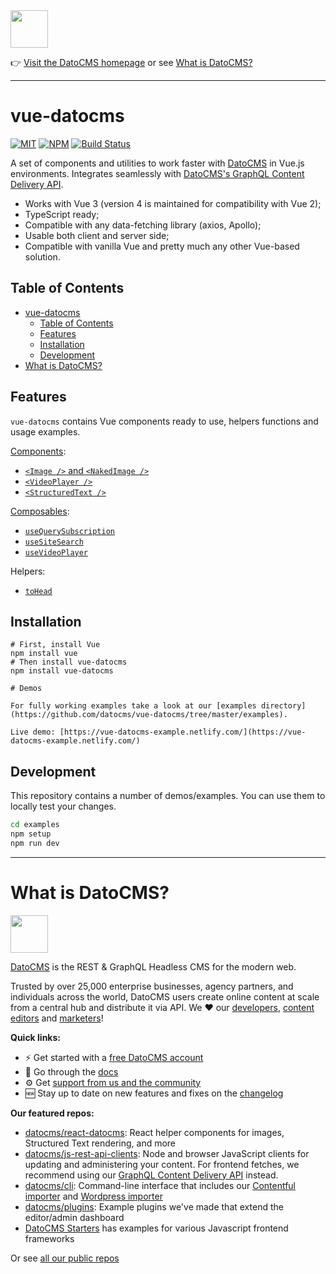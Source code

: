<!--datocms-autoinclude-header start--><a href="https://www.datocms.com/"><img src="https://www.datocms.com/images/full_logo.svg" height="60"></a>

👉 [Visit the DatoCMS homepage](https://www.datocms.com) or see [What is DatoCMS?](#what-is-datocms)

---
<!--datocms-autoinclude-header end-->

# vue-datocms

[![MIT](https://img.shields.io/npm/l/vue-datocms?style=for-the-badge)](https://github.com/datocms/vue-datocms/blob/master/LICENSE) [![NPM](https://img.shields.io/npm/v/vue-datocms?style=for-the-badge)](https://www.npmjs.com/package/vue-datocms) [![Build Status](https://img.shields.io/github/actions/workflow/status/datocms/vue-datocms/node.js.yml?branch=master&style=for-the-badge)](https://github.com/datocms/vue-datocms/actions/workflows/node.js.yml)

A set of components and utilities to work faster with [DatoCMS](https://www.datocms.com/) in Vue.js environments. Integrates seamlessly with [DatoCMS's GraphQL Content Delivery API](https://www.datocms.com/docs/content-delivery-api).

- Works with Vue 3 (version 4 is maintained for compatibility with Vue 2);
- TypeScript ready;
- Compatible with any data-fetching library (axios, Apollo);
- Usable both client and server side;
- Compatible with vanilla Vue and pretty much any other Vue-based solution.

## Table of Contents

- [vue-datocms](#vue-datocms)
  - [Table of Contents](#table-of-contents)
  - [Features](#features)
  - [Installation](#installation)
  - [Development](#development)
- [What is DatoCMS?](#what-is-datocms)

## Features

`vue-datocms` contains Vue components ready to use, helpers functions and usage examples.

[Components](https://vuejs.org/guide/essentials/component-basics.html):

- [`<Image />` and `<NakedImage />`](src/components/Image)
- [`<VideoPlayer />`](src/components/VideoPlayer)
- [`<StructuredText />`](src/components/StructuredText)

[Composables](https://vuejs.org/guide/reusability/composables.html):

- [`useQuerySubscription`](src/composables/useQuerySubscription)
- [`useSiteSearch`](src/composables/useSiteSearch)
- [`useVideoPlayer`](src/composables/useVideoPlayer)

Helpers:

- [`toHead`](src/lib/toHead)

## Installation

```
# First, install Vue
npm install vue
# Then install vue-datocms
npm install vue-datocms

# Demos

For fully working examples take a look at our [examples directory](https://github.com/datocms/vue-datocms/tree/master/examples).

Live demo: [https://vue-datocms-example.netlify.com/](https://vue-datocms-example.netlify.com/)

```
## Development

This repository contains a number of demos/examples. You can use them to locally test your changes.

```bash
cd examples
npm setup
npm run dev
```

<!--datocms-autoinclude-footer start-->
-----------------
# What is DatoCMS?
<a href="https://www.datocms.com/"><img src="https://www.datocms.com/images/full_logo.svg" height="60"></a>

[DatoCMS](https://www.datocms.com/) is the REST & GraphQL Headless CMS for the modern web.

Trusted by over 25,000 enterprise businesses, agency partners, and individuals across the world, DatoCMS users create online content at scale from a central hub and distribute it via API. We ❤️ our [developers](https://www.datocms.com/team/best-cms-for-developers), [content editors](https://www.datocms.com/team/content-creators) and [marketers](https://www.datocms.com/team/cms-digital-marketing)!

**Quick links:**

- ⚡️ Get started with a [free DatoCMS account](https://dashboard.datocms.com/signup)
- 🔖 Go through the [docs](https://www.datocms.com/docs)
- ⚙️ Get [support from us and the community](https://community.datocms.com/)
- 🆕 Stay up to date on new features and fixes on the [changelog](https://www.datocms.com/product-updates)

**Our featured repos:**
- [datocms/react-datocms](https://github.com/datocms/react-datocms): React helper components for images, Structured Text rendering, and more
- [datocms/js-rest-api-clients](https://github.com/datocms/js-rest-api-clients): Node and browser JavaScript clients for updating and administering your content. For frontend fetches, we recommend using our [GraphQL Content Delivery API](https://www.datocms.com/docs/content-delivery-api) instead.
- [datocms/cli](https://github.com/datocms/cli): Command-line interface that includes our [Contentful importer](https://github.com/datocms/cli/tree/main/packages/cli-plugin-contentful) and [Wordpress importer](https://github.com/datocms/cli/tree/main/packages/cli-plugin-wordpress)
- [datocms/plugins](https://github.com/datocms/plugins): Example plugins we've made that extend the editor/admin dashboard
- [DatoCMS Starters](https://www.datocms.com/marketplace/starters) has examples for various Javascript frontend frameworks

Or see [all our public repos](https://github.com/orgs/datocms/repositories?q=&type=public&language=&sort=stargazers)
<!--datocms-autoinclude-footer end-->
